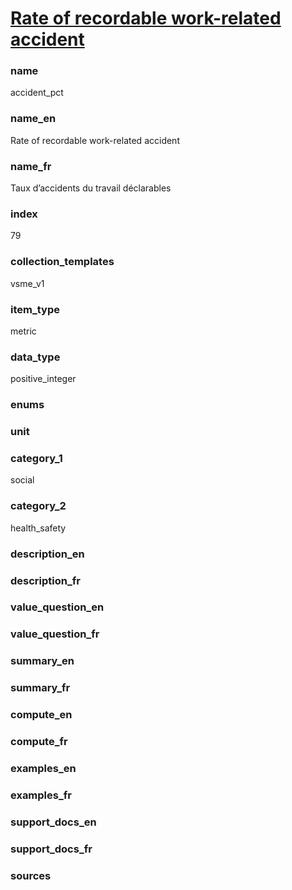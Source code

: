 
# [Rate of recordable work-related accident](#accident_pct)

### name

accident_pct

### name_en

Rate of recordable work-related accident

### name_fr

Taux d’accidents du travail déclarables

### index

79

### collection_templates

vsme_v1

### item_type

metric

### data_type

positive_integer

### enums



### unit



### category_1

social

### category_2

health_safety

### description_en



### description_fr



### value_question_en



### value_question_fr



### summary_en



### summary_fr



### compute_en



### compute_fr



### examples_en



### examples_fr



### support_docs_en



### support_docs_fr



### sources
